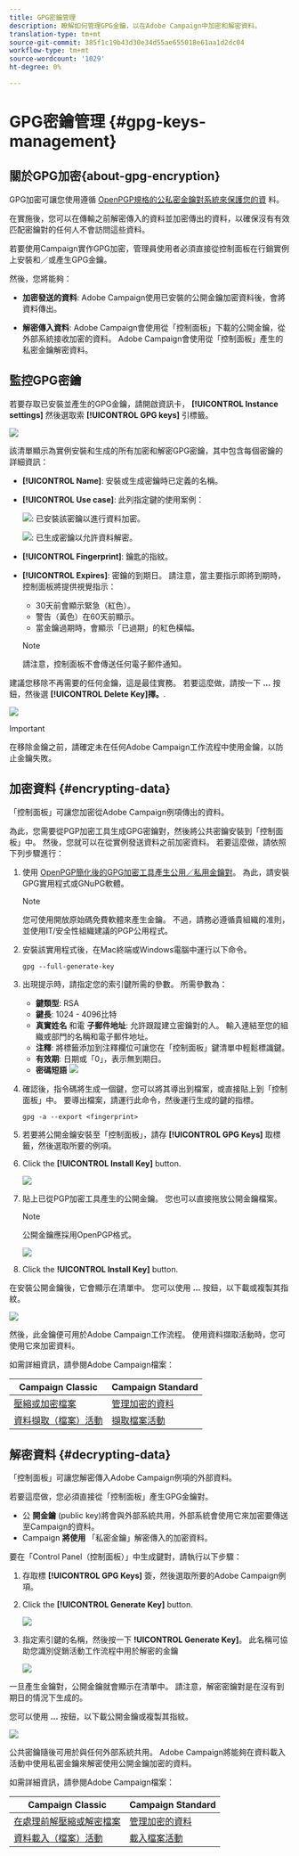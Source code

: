 ```yaml
---
title: GPG密鑰管理
description: 瞭解如何管理GPG金鑰，以在Adobe Campaign中加密和解密資料。
translation-type: tm+mt
source-git-commit: 385f1c19b43d30e34d55ae655018e61aa1d2dc04
workflow-type: tm+mt
source-wordcount: '1029'
ht-degree: 0%

---
```



# GPG密鑰管理 {#gpg-keys-management}

## 關於GPG加密{about-gpg-encryption}

GPG加密可讓您使用遵循 [OpenPGP規格的公私密金鑰對系統來保護您的資](https://www.openpgp.org/about/standard/) 料。

在實施後，您可以在傳輸之前解密傳入的資料並加密傳出的資料，以確保沒有有效匹配密鑰對的任何人不會訪問這些資料。

若要使用Campaign實作GPG加密，管理員使用者必須直接從控制面板在行銷實例上安裝和／或產生GPG金鑰。

然後，您將能夠：

* **加密發送的資料**: Adobe Campaign使用已安裝的公開金鑰加密資料後，會將資料傳出。

* **解密傳入資料**: Adobe Campaign會使用從「控制面板」下載的公開金鑰，從外部系統接收加密的資料。 Adobe Campaign會使用從「控制面板」產生的私密金鑰解密資料。

## 監控GPG密鑰

若要存取已安裝並產生的GPG金鑰，請開啟資訊卡， **[!UICONTROL Instance settings]** 然後選取索 **[!UICONTROL GPG keys]** 引標籤。

![](assets/gpg_list.png)

該清單顯示為實例安裝和生成的所有加密和解密GPG密鑰，其中包含每個密鑰的詳細資訊：

* **[!UICONTROL Name]**: 安裝或生成密鑰時已定義的名稱。
* **[!UICONTROL Use case]**: 此列指定鍵的使用案例：

   ![](assets/gpg_icon_encrypt.png): 已安裝該密鑰以進行資料加密。

   ![](assets/gpg_icon_decrypt.png): 已生成密鑰以允許資料解密。

* **[!UICONTROL Fingerprint]**: 鑰匙的指紋。
* **[!UICONTROL Expires]**: 密鑰的到期日。 請注意，當主要指示即將到期時，控制面板將提供視覺指示：

   * 30天前會顯示緊急（紅色）。
   * 警告（黃色）在60天前顯示。
   * 當金鑰過期時，會顯示「已過期」的紅色橫幅。
   >[!NOTE]
   >
   >請注意，控制面板不會傳送任何電子郵件通知。

建議您移除不再需要的任何金鑰，這是最佳實務。 若要這麼做，請按一下 **...** 按鈕，然後選 **[!UICONTROL Delete Key]擇。**.

![](assets/gpg_delete.png)

>[!IMPORTANT]
>
>在移除金鑰之前，請確定未在任何Adobe Campaign工作流程中使用金鑰，以防止金鑰失敗。

## 加密資料 {#encrypting-data}

「控制面板」可讓您加密從Adobe Campaign例項傳出的資料。

為此，您需要從PGP加密工具生成GPG密鑰對，然後將公共密鑰安裝到「控制面板」中。 然後，您就可以在從實例發送資料之前加密資料。 若要這麼做，請依照下列步驟進行：

1. 使用 [OpenPGP簡化後的GPG加密工具產生公用／私用金鑰對](https://www.openpgp.org/about/standard/)。 為此，請安裝GPG實用程式或GNuPG軟體。

   >[!NOTE]
   >
   >您可使用開放原始碼免費軟體來產生金鑰。 不過，請務必遵循貴組織的准則，並使用IT/安全性組織建議的PGP公用程式。

1. 安裝該實用程式後，在Mac終端或Windows電腦中運行以下命令。

   `gpg --full-generate-key`

1. 出現提示時，請指定您的索引鍵所需的參數。 所需參數為：

   * **鍵類型**: RSA
   * **鍵長**: 1024 - 4096比特
   * **真實姓名** 和電 **子郵件地址**: 允許跟蹤建立密鑰對的人。 輸入連結至您的組織或部門的名稱和電子郵件地址。
   * **注釋**: 將標籤添加到注釋欄位可讓您在「控制面板」鍵清單中輕鬆標識鍵。
   * **有效期**: 日期或「0」，表示無到期日。
   * **密碼短語**
   ![](assets/gpg_command.png)

1. 確認後，指令碼將生成一個鍵，您可以將其導出到檔案，或直接貼上到「控制面板」中。 要導出檔案，請運行此命令，然後運行生成的鍵的指標。

   `gpg -a --export <fingerprint>`

1. 若要將公開金鑰安裝至「控制面板」，請存 **[!UICONTROL GPG Keys]** 取標籤，然後選取所要的例項。

1. Click the **[!UICONTROL Install Key]** button.

   ![](assets/gpg_install_button.png)

1. 貼上已從PGP加密工具產生的公開金鑰。 您也可以直接拖放公開金鑰檔案。

   >[!NOTE]
   >
   >公開金鑰應採用OpenPGP格式。

   ![](assets/gpg_install_paste.png)

1. Click the **!UICONTROL Install Key]** button.

在安裝公開金鑰後，它會顯示在清單中。 您可以使用 **...** 按鈕，以下載或複製其指紋。

![](assets/gpg_install_download.png)

然後，此金鑰便可用於Adobe Campaign工作流程。 使用資料擷取活動時，您可使用它來加密資料。

如需詳細資訊，請參閱Adobe Campaign檔案：

| Campaign Classic | Campaign Standard |
---------|----------
| [壓縮或加密檔案](https://docs.adobe.com/content/help/en/campaign-classic/using/automating-with-workflows/general-operation/how-to-use-workflow-data.html#zipping-or-encrypting-a-file) | [管理加密的資料](https://docs.adobe.com/content/help/en/campaign-standard/using/managing-processes-and-data/workflow-general-operation/importing-data.html#managing-encrypted-data) |
| [資料擷取（檔案）活動](https://docs.adobe.com/content/help/en/campaign-classic/using/automating-with-workflows/action-activities/extraction--file-.html) | [擷取檔案活動](https://docs.adobe.com/content/help/en/campaign-standard/using/managing-processes-and-data/data-management-activities/extract-file.html) |

## 解密資料 {#decrypting-data}

「控制面板」可讓您解密傳入Adobe Campaign例項的外部資料。

若要這麼做，您必須直接從「控制面板」產生GPG金鑰對。

* 公 **開金鑰** (public key)將會與外部系統共用，外部系統會使用它來加密要傳送至Campaign的資料。
* Campaign **將使用** 「私密金鑰」解密傳入的加密資料。

要在「Control Panel（控制面板）」中生成鍵對，請執行以下步驟：

1. 存取標 **[!UICONTROL GPG Keys]** 簽，然後選取所要的Adobe Campaign例項。

1. Click the **[!UICONTROL Generate Key]** button.

   ![](assets/gpg_generate.png)

1. 指定索引鍵的名稱，然後按一下 **!UICONTROL Generate Key]**。 此名稱可協助您識別促銷活動工作流程中用於解密的金鑰

   ![](assets/gpg_generate_name.png)

一旦產生金鑰對，公開金鑰就會顯示在清單中。 請注意，解密密鑰對是在沒有到期日的情況下生成的。

您可以使用 **...** 按鈕，以下載公開金鑰或複製其指紋。

![](assets/gpg_generate_list.png)

公共密鑰隨後可用於與任何外部系統共用。 Adobe Campaign將能夠在資料載入活動中使用私密金鑰來解密使用公開金鑰加密的資料。

如需詳細資訊，請參閱Adobe Campaign檔案：

| Campaign Classic | Campaign Standard |
---------|----------
| [在處理前解壓縮或解密檔案](https://docs.adobe.com/content/help/en/campaign-classic/using/automating-with-workflows/general-operation/importing-data.html#unzipping-or-decrypting-a-file-before-processing) | [管理加密的資料](https://docs.adobe.com/content/help/en/campaign-standard/using/managing-processes-and-data/workflow-general-operation/importing-data.html#managing-encrypted-data) |
| [資料載入（檔案）活動](https://docs.adobe.com/content/help/en/campaign-classic/using/automating-with-workflows/action-activities/data-loading--file-.html) | [載入檔案活動](https://docs.adobe.com/content/help/en/campaign-standard/using/managing-processes-and-data/data-management-activities/load-file.html) |
